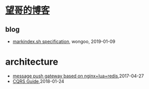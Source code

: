 # [望哥的博客](http://blog.sisopipo.com)

## blog
* [markindex.sh specification](/markindex), wongoo, 2019-01-09
# architecture
* [message push gateway based on nginx+lua+redis](/2017/2017-04-27-message-push-gateway-based-on-nginx-and-lua-redis),2017-04-27
* [CQRS Guide](/2018/2018-01-24-cqrs-guide),2018-01-24
